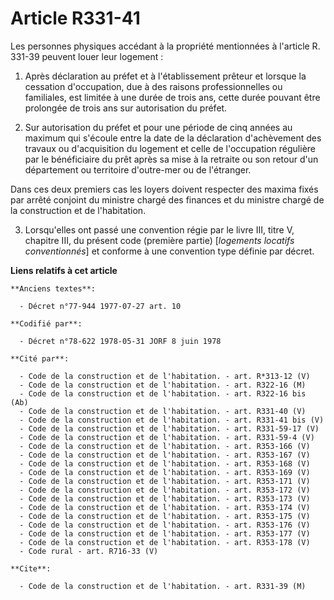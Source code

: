 # Article R331-41

Les personnes physiques accédant à la propriété mentionnées à l'article R. 331-39 peuvent louer leur logement :

1. Après déclaration au préfet et à l'établissement prêteur et lorsque la cessation d'occupation, due à des raisons
professionnelles ou familiales, est limitée à une durée de trois ans, cette durée pouvant être prolongée de trois ans sur
autorisation du préfet.

2. Sur autorisation du préfet et pour une période de cinq années au maximum qui s'écoule entre la date de la déclaration
d'achèvement des travaux ou d'acquisition du logement et celle de l'occupation régulière par le bénéficiaire du prêt après sa
mise à la retraite ou son retour d'un département ou territoire d'outre-mer ou de l'étranger.

Dans ces deux premiers cas les loyers doivent respecter des maxima fixés par arrêté conjoint du ministre chargé des finances
et du ministre chargé de la construction et de l'habitation.

3. Lorsqu'elles ont passé une convention régie par le livre III, titre V, chapitre III, du présent code (première partie)
[*logements locatifs conventionnés*] et conforme à une convention type définie par décret.

**Liens relatifs à cet article**

	**Anciens textes**:

	  - Décret n°77-944 1977-07-27 art. 10

	**Codifié par**:

	  - Décret n°78-622 1978-05-31 JORF 8 juin 1978

	**Cité par**:

	  - Code de la construction et de l'habitation. - art. R*313-12 (V)
	  - Code de la construction et de l'habitation. - art. R322-16 (M)
	  - Code de la construction et de l'habitation. - art. R322-16 bis (Ab)
	  - Code de la construction et de l'habitation. - art. R331-40 (V)
	  - Code de la construction et de l'habitation. - art. R331-41 bis (V)
	  - Code de la construction et de l'habitation. - art. R331-59-17 (V)
	  - Code de la construction et de l'habitation. - art. R331-59-4 (V)
	  - Code de la construction et de l'habitation. - art. R353-166 (V)
	  - Code de la construction et de l'habitation. - art. R353-167 (V)
	  - Code de la construction et de l'habitation. - art. R353-168 (V)
	  - Code de la construction et de l'habitation. - art. R353-169 (V)
	  - Code de la construction et de l'habitation. - art. R353-171 (V)
	  - Code de la construction et de l'habitation. - art. R353-172 (V)
	  - Code de la construction et de l'habitation. - art. R353-173 (V)
	  - Code de la construction et de l'habitation. - art. R353-174 (V)
	  - Code de la construction et de l'habitation. - art. R353-175 (V)
	  - Code de la construction et de l'habitation. - art. R353-176 (V)
	  - Code de la construction et de l'habitation. - art. R353-177 (V)
	  - Code de la construction et de l'habitation. - art. R353-178 (V)
	  - Code rural - art. R716-33 (V)

	**Cite**:

	  - Code de la construction et de l'habitation. - art. R331-39 (M)
